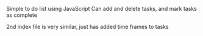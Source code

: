 Simple to do list using JavaScript
Can add and delete tasks, and mark tasks as complete

2nd index file is very similar, just has added time frames to tasks
